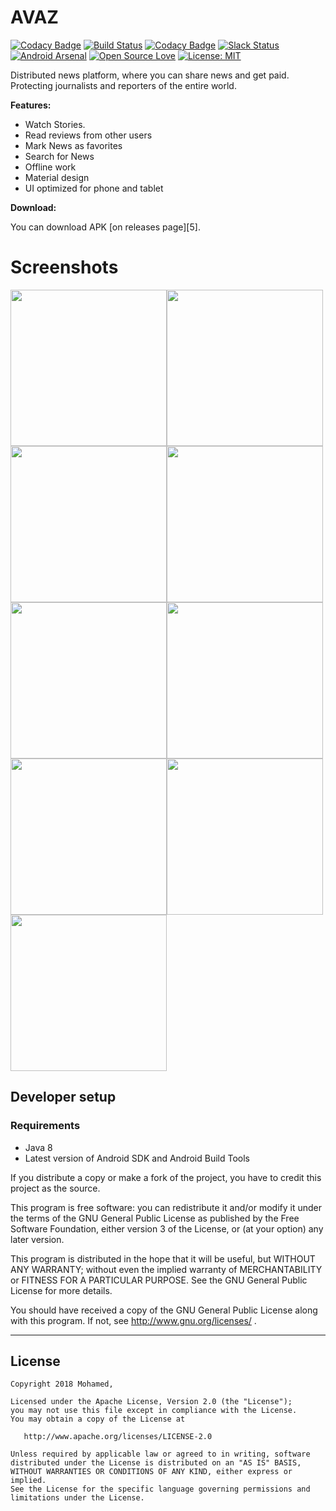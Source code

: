 AVAZ
==============

[![Codacy Badge](https://api.codacy.com/project/badge/Coverage/9d71713560374c938dba8a476ce8debf)](https://www.codacy.com/app/maksim-m/Popular-Movies-App) [![Build Status](https://travis-ci.org/maksim-m/Popular-Movies-App.svg?branch=master)](https://travis-ci.org/maksim-m/Popular-Movies-App) [![Codacy Badge](https://api.codacy.com/project/badge/Grade/4fad0c93fd3749d690571a7a728ce047)](https://www.codacy.com/app/piyushguptaece/hypertrack-live-android?utm_source=github.com&utm_medium=referral&utm_content=hypertrack/hypertrack-live-android&utm_campaign=badger) [![Slack Status](http://slack.hypertrack.com/badge.svg)](http://slack.hypertrack.com) [![Android Arsenal](https://img.shields.io/badge/Android%20Arsenal-HyperTrack%20Live-brightgreen.svg?style=flat)](https://android-arsenal.com/details/3/5754) [![Open Source Love](https://badges.frapsoft.com/os/v1/open-source.svg?v=103)](https://opensource.org/licenses/MIT) [![License: MIT](https://img.shields.io/badge/License-MIT-yellow.svg)](https://opensource.org/licenses/MIT)

Distributed news platform, where you can share news and get paid. Protecting journalists and reporters of the entire world.



**Features:**

- Watch Stories.
- Read reviews from other users
- Mark News as favorites
- Search for News
- Offline work
- Material design
- UI optimized for phone and tablet

**Download:**

You can download APK [on releases page][5].



Screenshots
=============  

<img src="https://raw.githubusercontent.com/PlexMediaInc/Plex-Design/master/device.png" width="250"><img src="https://raw.githubusercontent.com/PlexMediaInc/Plex-Design/master/device-2018-03-01-170340.png" width="250"><img src="https://raw.githubusercontent.com/PlexMediaInc/Plex-Design/master/device-2018-03-01-170358.png" width="250"><img src="https://raw.githubusercontent.com/PlexMediaInc/Plex-Design/master/device-2018-03-12-024225.png" width="250"><img src="https://raw.githubusercontent.com/PlexMediaInc/Plex-Design/master/device-2018-03-12-024251.png" width="250"><img src="https://raw.githubusercontent.com/PlexMediaInc/Plex-Design/master/device-2018-03-12-023849.png" width="250"><img src="https://raw.githubusercontent.com/PlexMediaInc/Plex-Design/master/30652486_1679086142173039_3874851981860274176_n.jpg" width="250"><img src="https://raw.githubusercontent.com/PlexMediaInc/Plex-Design/master/30623738_1679086555506331_7054340864348258304_n.jpg" width="250"><img src="https://raw.githubusercontent.com/PlexMediaInc/Plex-Design/master/30652486_1679086142173039_3874851981860274176_n3.jpeg" width="250">


Developer setup
---------------

### Requirements

- Java 8
- Latest version of Android SDK and Android Build Tools


If you distribute a copy or make a fork of the project, you have to credit this project as the source.

This program is free software: you can redistribute it and/or modify it under the terms of the GNU General Public License as published by the Free Software Foundation, either version 3 of the License, or (at your option) any later version.

This program is distributed in the hope that it will be useful, but WITHOUT ANY WARRANTY; without even the implied warranty of MERCHANTABILITY or FITNESS FOR A PARTICULAR PURPOSE.  See the GNU General Public License for more details.

You should have received a copy of the GNU General Public License along with this program.  If not, see http://www.gnu.org/licenses/ .

***


License
-------

    Copyright 2018 Mohamed,

    Licensed under the Apache License, Version 2.0 (the "License");
    you may not use this file except in compliance with the License.
    You may obtain a copy of the License at

       http://www.apache.org/licenses/LICENSE-2.0

    Unless required by applicable law or agreed to in writing, software
    distributed under the License is distributed on an "AS IS" BASIS,
    WITHOUT WARRANTIES OR CONDITIONS OF ANY KIND, either express or implied.
    See the License for the specific language governing permissions and
    limitations under the License.
